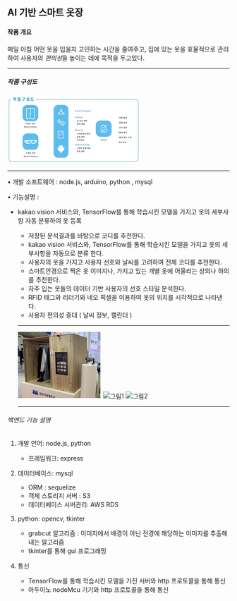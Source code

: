 ## **AI 기반 스마트 옷장**

#### 작품 개요
  매일 아침 어떤 옷을 입을지 고민하는 시간을 줄여주고, 집에 있는 옷을 효율적으로 관리하여 사용자의 *편의성*을 높이는 데에 목적을 두고있다. 
  ***
##### 작품 구성도
  ![closet1](./public/images/closet1.png)
  ***
  
• 개발 소프트웨어 : node.js, arduino, python , mysql

• 기능설명 :
- kakao vision 서비스와, TensorFlow를 통해 학습시킨 모델을 가지고 
       옷의 세부사항 자동 분류하여 옷 등록
     - 저장된 분석결과를 바탕으로 코디를 추천한다.
     - kakao vision 서비스와, TensorFlow를 통해 학습시킨 모델을 가지고 옷의 세부사항을
       자동으로 분류 한다.
     - 사용자의 옷을 가지고 사용자 선호와 날씨를 고려하여 전체 코디를 추천한다.
     - 스마트안경으로 찍은 옷 이미지나, 가지고 있는 개별 옷에 어울리는 상의나 하의를 
       추천한다.
     - 자주 입는 옷들의 데이터 기반 사용자의 선호 스타일 분석한다.
     - RFID 태그와 리더기와 네오 픽셀을 이용하여 옷의 위치를 시각적으로 나타낸다.
     - 사용자 편의성 증대 ( 날씨 정보, 캘린더 )
     ***
   ![closet2](./public/images/closet2.png)
   ![그림1](https://user-images.githubusercontent.com/55124264/71955660-44a78300-322c-11ea-8002-7fbb99f40433.png)
   ![그림2](https://user-images.githubusercontent.com/55124264/71955661-44a78300-322c-11ea-9af6-9af1811c7864.png)
  

     ***
   
###### 백엔드 기능 설명
  
 1. 개발 언어: node.js, python
    * 프레임워크: express
    
 2. 데이터베이스: mysql
    * ORM : sequelize
    * 객체 스토리지 서버 : S3
    * 데이터베이스 서버관리: AWS RDS  
  
 3. python: opencv, tkinter
    * grabcut 알고리즘 : 이미지에서 배경이 아닌 전경에 해당하는 이미지를 추출해 내는 알고리즘
    * tkinter를 통해 gui 프로그래밍
    
 4. 통신
    * TensorFlow를 통해 학습시킨 모델을 가진 서버와 http 프로토콜을 통해 통신
    * 아두이노 nodeMcu 기기와 http 프로토콜을 통해 통신

